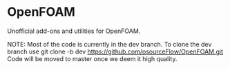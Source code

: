 # OpenFOAM
Unofficial add-ons and utilities for OpenFOAM.

NOTE: Most of the code is currently in the dev branch. To clone the dev branch use
    git clone -b dev https://github.com/osourceFlow/OpenFOAM.git
Code will be moved to master once we deem it high quality.
